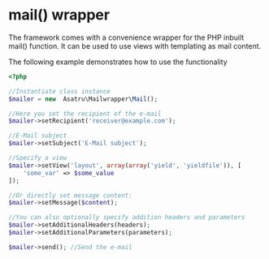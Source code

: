 # mail() wrapper

The framework comes with a convenience wrapper for the PHP inbuilt mail() function. It
can be used to use views with templating as mail content.

The following example demonstrates how to use the functionality
```php
<?php

//Instantiate class instance
$mailer = new  Asatru\Mailwrapper\Mail();

//Here you set the recipient of the e-mail
$mailer->setRecipient('receiver@example.com');

//E-Mail subject
$mailer->setSubject('E-Mail subject');

//Specify a view
$mailer->setView('layout', array(array('yield', 'yieldfile')), [
    'some_var' => $some_value
]);

//Or directly set message content:
$mailer->setMessage($content);

//You can also optionally specify addition headers and parameters
$mailer->setAdditionalHeaders(headers);
$mailer->setAdditionalParameters(parameters);

$mailer->send(); //Send the e-mail
```
